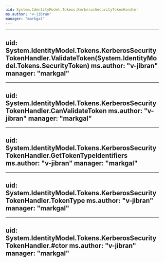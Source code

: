 ```yaml
---
uid: System.IdentityModel.Tokens.KerberosSecurityTokenHandler
ms.author: "v-jibran"
manager: "markgal"
---
```


---
uid: System.IdentityModel.Tokens.KerberosSecurityTokenHandler.ValidateToken(System.IdentityModel.Tokens.SecurityToken)
ms.author: "v-jibran"
manager: "markgal"
---

---
uid: System.IdentityModel.Tokens.KerberosSecurityTokenHandler.CanValidateToken
ms.author: "v-jibran"
manager: "markgal"
---

---
uid: System.IdentityModel.Tokens.KerberosSecurityTokenHandler.GetTokenTypeIdentifiers
ms.author: "v-jibran"
manager: "markgal"
---

---
uid: System.IdentityModel.Tokens.KerberosSecurityTokenHandler.TokenType
ms.author: "v-jibran"
manager: "markgal"
---

---
uid: System.IdentityModel.Tokens.KerberosSecurityTokenHandler.#ctor
ms.author: "v-jibran"
manager: "markgal"
---
